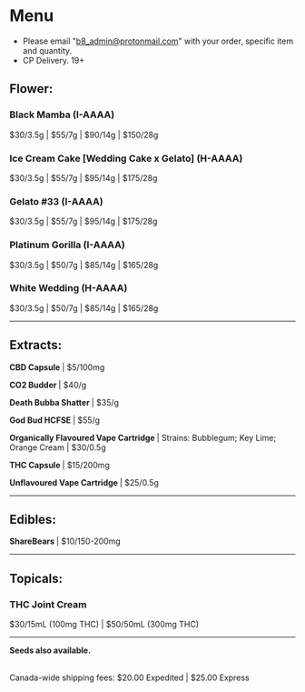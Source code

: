 # Menu

- Please email "b8_admin@protonmail.com" with your order, specific item and quantity.
- CP Delivery. 19+

## Flower:
### Black Mamba (I-AAAA)
$30/3.5g | $55/7g | $90/14g | $150/28g
### Ice Cream Cake [Wedding Cake x Gelato] (H-AAAA)
$30/3.5g | $55/7g | $95/14g | $175/28g
### Gelato #33 (I-AAAA)
$30/3.5g | $55/7g | $95/14g | $175/28g
### Platinum Gorilla (I-AAAA)
$30/3.5g | $50/7g | $85/14g | $165/28g
### White Wedding (H-AAAA)
$30/3.5g | $50/7g | $85/14g | $165/28g

--------------------------------------------------------------------- 

## Extracts:
<b> CBD Capsule </b> | $5/100mg
<p><b> CO2 Budder </b> | $40/g </p>
<p><b> Death Bubba Shatter </b> | $35/g </p>
<p><b> God Bud HCFSE </b> | $55/g </p>
<p><b> Organically Flavoured Vape Cartridge </b> | Strains: Bubblegum; Key Lime; Orange Cream | $30/0.5g </p>
<p><b> THC Capsule </b> | $15/200mg </p> 
<p><b> Unflavoured Vape Cartridge </b> | $25/0.5g </p>

--------------------------------------------------------------------- 

## Edibles:
<b> ShareBears </b> | $10/150-200mg
  
--------------------------------------------------------------------- 

## Topicals:
### THC Joint Cream
$30/15mL (100mg THC) | $50/50mL (300mg THC)

--------------------------------------------------------------------- 

<b>Seeds also available.</b>

<br>
Canada-wide shipping fees:
$20.00 Expedited | $25.00 Express
